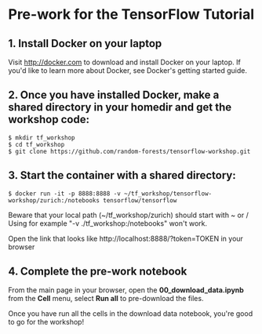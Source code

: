 # Pre-work for the TensorFlow Tutorial

## 1. Install Docker on your laptop

Visit http://docker.com to download and install Docker on your laptop. If you'd like to learn more about Docker, see Docker's getting started guide.

## 2. Once you have installed Docker, make a shared directory in your homedir and get the workshop code:

    $ mkdir tf_workshop
    $ cd tf_workshop
    $ git clone https://github.com/random-forests/tensorflow-workshop.git

## 3. Start the container with a shared directory:

    $ docker run -it -p 8888:8888 -v ~/tf_workshop/tensorflow-workshop/zurich:/notebooks tensorflow/tensorflow 

Beware that your local path (~/tf_workshop/zurich) should start with ~ or /
Using for example "-v ./tf_workshop:/notebooks" won't work.
 
Open the link that looks like http://localhost:8888/?token=TOKEN in your browser

## 4. Complete the pre-work notebook

From the main page in your browser, open the **00_download_data.ipynb** from the **Cell** menu, select **Run all** to pre-download the files.

Once you have run all the cells in the download data notebook, you're good to go for the workshop!

